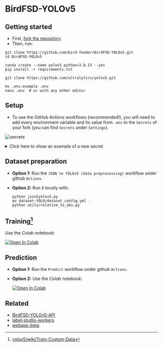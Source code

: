 # BirdFSD-YOLOv5


## Getting started

- First, [fork the repository](https://github.com/bird-feeder/BirdFSD-YOLOv5/fork).
- Then, run:

```shell
git clone https://github.com/bird-feeder/BirdFSD-YOLOv5.git
cd BirdFSD-YOLOv5

conda create --name yolov5 python=3.8.13 --yes
pip install -r requirements.txt

git clone https://github.com/ultralytics/yolov5.git

mv .env.example .env
nano .env  # or with any other editor
```

## Setup

- To use the GitHub Actions workflows (recommended!), you will need to add every environment variable and its value from `.env` to the `Secrets` of your fork (you can find `Secrets` under `Settings`).

![secrets](https://i.imgur.com/xlVfoxX.png)

<details>
  <summary>Click here to show an example of a new secret</summary>

  ![secrets_ex](https://i.imgur.com/fOKMgHy.png)

</details>


## Dataset preparation

- **Option 1:** Run the `JSON to YOLOv5 (data preprocessing)` workflow under github `Actions`.
- **Option 2:** Run it locally with:

  ```shell
  python json2yolov5.py
  mv dataset-YOLO/dataset_config.yml .
  python utils/relative_to_abs.py
  ```

## Training[^1]

Use the *Colab* notebook: 

[![Open In Colab](https://colab.research.google.com/assets/colab-badge.svg)](https://colab.research.google.com/github/bird-feeder/BirdFSD-YOLOv5/blob/main/notebooks/BirdFSD_YOLOv5_train.ipynb)


## Prediction

- **Option 1:** Run the `Predict` workflow under github `Actions`.
- **Option 2:** Use the *Colab* notebook:

  [![Open In Colab](https://colab.research.google.com/assets/colab-badge.svg)](https://colab.research.google.com/github/bird-feeder/BirdFSD-YOLOv5/blob/main/notebooks/BirdFSDV1_YOLOv5_LS_Predict.ipynb)


## Related

- [BirdFSD-YOLOv5-API](https://github.com/bird-feeder/BirdFSD-YOLOv5-API)
- [label-studio-workers](https://github.com/bird-feeder/label-studio-workers)
- [webapp-beta](https://github.com/bird-feeder/webapp-beta)


[^1]: [yolov5/wiki/Train-Custom-Data](https://github.com/ultralytics/yolov5/wiki/Train-Custom-Data)
